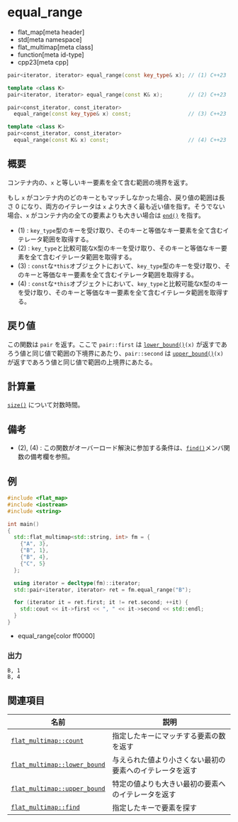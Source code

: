 # equal_range
* flat_map[meta header]
* std[meta namespace]
* flat_multimap[meta class]
* function[meta id-type]
* cpp23[meta cpp]

```cpp
pair<iterator, iterator> equal_range(const key_type& x); // (1) C++23

template <class K>
pair<iterator, iterator> equal_range(const K& x);        // (2) C++23

pair<const_iterator, const_iterator>
  equal_range(const key_type& x) const;                  // (3) C++23

template <class K>
pair<const_iterator, const_iterator>
  equal_range(const K& x) const;                         // (4) C++23
```

## 概要
コンテナ内の、`x` と等しいキー要素を全て含む範囲の境界を返す。 

もし `x` がコンテナ内のどのキーともマッチしなかった場合、戻り値の範囲は長さ 0 になり、両方のイテレータは `x` より大きく最も近い値を指す。そうでない場合、`x` がコンテナ内の全ての要素よりも大きい場合は [`end()`](end.md) を指す。

- (1) : `key_type`型のキーを受け取り、そのキーと等価なキー要素を全て含むイテレータ範囲を取得する。
- (2) : `key_type`と比較可能な`K`型のキーを受け取り、そのキーと等価なキー要素を全て含むイテレータ範囲を取得する。
- (3) : `const`な`*this`オブジェクトにおいて、`key_type`型のキーを受け取り、そのキーと等価なキー要素を全て含むイテレータ範囲を取得する。
- (4) : `const`な`*this`オブジェクトにおいて、`key_type`と比較可能な`K`型のキーを受け取り、そのキーと等価なキー要素を全て含むイテレータ範囲を取得する。


## 戻り値
この関数は `pair` を返す。ここで `pair::first` は [`lower_bound()`](lower_bound.md)`(x)` が返すであろう値と同じ値で範囲の下境界にあたり、`pair::second` は [`upper_bound()`](upper_bound.md)`(x)` が返すであろう値と同じ値で範囲の上境界にあたる。


## 計算量
[`size()`](size.md) について対数時間。


## 備考
- (2), (4) : この関数がオーバーロード解決に参加する条件は、[`find()`](find.md)メンバ関数の備考欄を参照。


## 例
```cpp example
#include <flat_map>
#include <iostream>
#include <string>

int main()
{
  std::flat_multimap<std::string, int> fm = {
    {"A", 3},
    {"B", 1},
    {"B", 4},
    {"C", 5}
  };

  using iterator = decltype(fm)::iterator;
  std::pair<iterator, iterator> ret = fm.equal_range("B");

  for (iterator it = ret.first; it != ret.second; ++it) {
    std::cout << it->first << ", " << it->second << std::endl;
  }
}
```
* equal_range[color ff0000]

### 出力
```
B, 1
B, 4
```


## 関連項目
| 名前 | 説明 |
|------------------------------------------------|----------------------------------------------------------|
| [`flat_multimap::count`](count.md)             | 指定したキーにマッチする要素の数を返す                   |
| [`flat_multimap::lower_bound`](lower_bound.md) | 与えられた値より小さくない最初の要素へのイテレータを返す |
| [`flat_multimap::upper_bound`](upper_bound.md) | 特定の値よりも大きい最初の要素へのイテレータを返す       |
| [`flat_multimap::find`](find.md)               | 指定したキーで要素を探す                                 |
